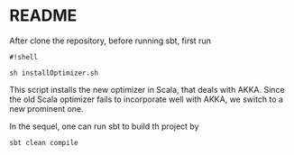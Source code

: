 # README

After clone the repository, before running sbt, first run 

```
#!shell

sh installOptimizer.sh 
```
This script installs the new optimizer in Scala, that deals with AKKA. Since the old Scala optimizer fails to incorporate well with AKKA, we switch to a new prominent one. 

In the sequel, one can run sbt to build th project by
```
sbt clean compile
```
